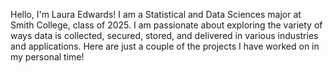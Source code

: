 Hello, I'm Laura Edwards! I am a Statistical and Data Sciences major at Smith College, class of 2025. I am passionate about exploring the variety of ways data is collected, secured, stored, and delivered in various industries and applications. Here are just a couple of the projects I have worked on in my personal time!
